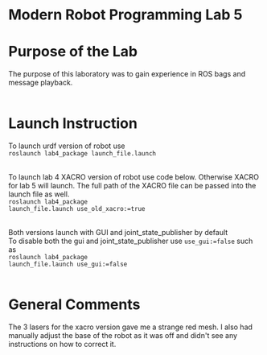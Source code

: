 <h1>Modern Robot Programming Lab 5</h1>
<h1>Purpose of the Lab</h1>
The purpose of this laboratory was to gain experience in ROS bags and message playback. <br><br>

<h1>Launch Instruction</h1>
To launch urdf version of robot use <br>
<code>roslaunch lab4_package launch_file.launch</code><br><br>

To launch lab 4 XACRO version of robot use code below. Otherwise XACRO for lab 5 will launch. The full path of the XACRO file can be passed into the launch file as well. <br>
<code>roslaunch lab4_package launch_file.launch use_old_xacro:=true</code><br><br>

Both versions launch with GUI and joint_state_publisher by default<br>
To disable both the gui and joint_state_publisher use <code>use_gui:=false</code> such as<br>
<code>roslaunch lab4_package launch_file.launch use_gui:=false</code><br><br>

<h1>General Comments</h1>
The 3 lasers for the xacro version gave me a strange red mesh. I also had manually adjust the base of the robot as it was off and didn't see any instructions on how to correct it.
